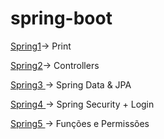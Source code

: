 # spring-boot

<p><a href="https://github.com/Makeavel/spring-boot/tree/master/spring1">Spring1</a>-> Print </p>
<p><a href="https://github.com/Makeavel/spring-boot/tree/master/spring2">Spring2</a>-> Controllers</p>
<p><a href="https://github.com/Makeavel/spring-boot/tree/master/spring3">Spring3 </a>-> Spring Data & JPA</p>
<p><a href="https://github.com/Makeavel/spring-boot/tree/master/spring4">Spring4 </a>-> Spring Security + Login</p>
<p><a href="https://github.com/Makeavel/spring-boot/tree/master/spring5">Spring5 </a>-> Funções e Permissões</p>
